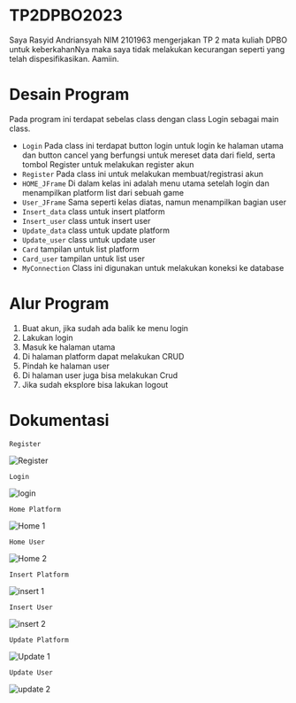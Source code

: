 # TP2DPBO2023

Saya Rasyid Andriansyah NIM 2101963 mengerjakan TP 2 mata kuliah DPBO untuk keberkahanNya maka saya tidak melakukan kecurangan seperti yang telah dispesifikasikan. Aamiin.

# Desain Program
Pada program ini terdapat sebelas class dengan class Login sebagai main class.
- `Login` 
Pada class ini terdapat button login untuk login ke halaman utama dan button cancel yang berfungsi untuk mereset data dari field, serta tombol Register untuk melakukan register akun
- `Register`
Pada class ini untuk melakukan membuat/registrasi akun
- `HOME_JFrame`
Di dalam kelas ini adalah menu utama setelah login dan menampilkan platform list dari sebuah game
- `User_JFrame`
Sama seperti kelas diatas, namun menampilkan bagian user
- `Insert_data`
class untuk insert platform
- `Insert_user`
class untuk insert user
- `Update_data`
class untuk update platform
- `Update_user`
class untuk update user
- `Card`
tampilan untuk list platform
- `Card_user`
tampilan untuk list user
- `MyConnection`
Class ini digunakan untuk melakukan koneksi ke database

# Alur Program
1. Buat akun, jika sudah ada balik ke menu login
2. Lakukan login
3. Masuk ke halaman utama
4. Di halaman platform dapat melakukan CRUD
5. Pindah ke halaman user
6. Di halaman user juga bisa melakukan Crud
7. Jika sudah eksplore bisa lakukan logout

# Dokumentasi

`Register`

![Register](https://user-images.githubusercontent.com/100756215/230728302-4bdff05f-48da-4edd-aa63-ff9749cd744f.png)

`Login`

![login](https://user-images.githubusercontent.com/100756215/230728315-f22bca85-c469-45d0-9d4a-e08dbd8608f6.png)


`Home Platform`

![Home 1](https://user-images.githubusercontent.com/100756215/230728219-04209a34-7e43-4e87-a897-0f25c32cfad8.png)

`Home User`

![Home 2](https://user-images.githubusercontent.com/100756215/230728277-f0e57b67-92e1-4886-b6c3-91e70ac9d6b1.png)

`Insert Platform`

![insert 1](https://user-images.githubusercontent.com/100756215/230728332-5eb8fea9-4c62-4873-b4ed-8fabb99dcd0f.png)

`Insert User`

![insert 2](https://user-images.githubusercontent.com/100756215/230728374-adfb38ef-45f7-4f3c-8557-9cd93a62b97a.png)


`Update Platform`

![Update 1](https://user-images.githubusercontent.com/100756215/230728398-4208e36e-637b-49d7-a1eb-01634bfb0479.png)


`Update User`


![update 2](https://user-images.githubusercontent.com/100756215/230728415-ba0f0409-990a-4977-a554-785dd58aa8e5.png)

